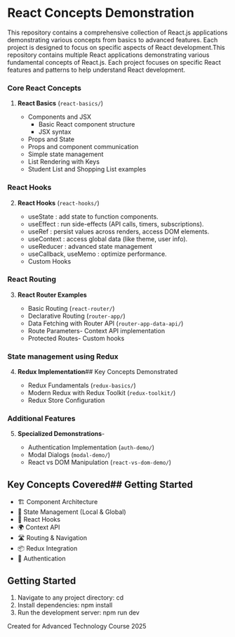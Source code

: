 # React Concepts Demonstration

This repository contains a comprehensive collection of React.js applications demonstrating various concepts from basics to advanced features. Each project is designed to focus on specific aspects of React development.This repository contains multiple React applications demonstrating various fundamental concepts of React.js. Each project focuses on specific React features and patterns to help understand React development.

### Core React Concepts

1. **React Basics** (`react-basics/`)

   - Components and JSX
     - Basic React component structure
     - JSX syntax
   - Props and State
   - Props and component communication
   - Simple state management
   - List Rendering with Keys
   - Student List and Shopping List examples

### React Hooks

2. **React Hooks** (`react-hooks/`)

   - useState : add state to function components.
   - useEffect : run side-effects (API calls, timers, subscriptions).
   - useRef : persist values across renders, access DOM elements.
   - useContext : access global data (like theme, user info).
   - useReducer : advanced state management
   - useCallback, useMemo : optimize performance.
   - Custom Hooks

### React Routing

3. **React Router Examples**

   - Basic Routing (`react-router/`)
   - Declarative Routing (`router-app/`)
   - Data Fetching with Router API (`router-app-data-api/`)
   - Route Parameters- Context API implementation
   - Protected Routes- Custom hooks

### State management using Redux

4. **Redux Implementation**## Key Concepts Demonstrated

   - Redux Fundamentals (`redux-basics/`)
   - Modern Redux with Redux Toolkit (`redux-toolkit/`)
   - Redux Store Configuration

### Additional Features

5. **Specialized Demonstrations**-

   - Authentication Implementation (`auth-demo/`)
   - Modal Dialogs (`modal-demo/`)
   - React vs DOM Manipulation (`react-vs-dom-demo/`)

## Key Concepts Covered## Getting Started

- 🏗️ Component Architecture
- 🔄 State Management (Local & Global)
- 🎣 React Hooks
- 🌍 Context API
- 🛣️ Routing & Navigation
- 📦 Redux Integration
- 🔐 Authentication

## Getting Started

1. Navigate to any project directory: cd <project-directory>
2. Install dependencies: npm install
3. Run the development server: npm run dev

Created for Advanced Technology Course 2025
